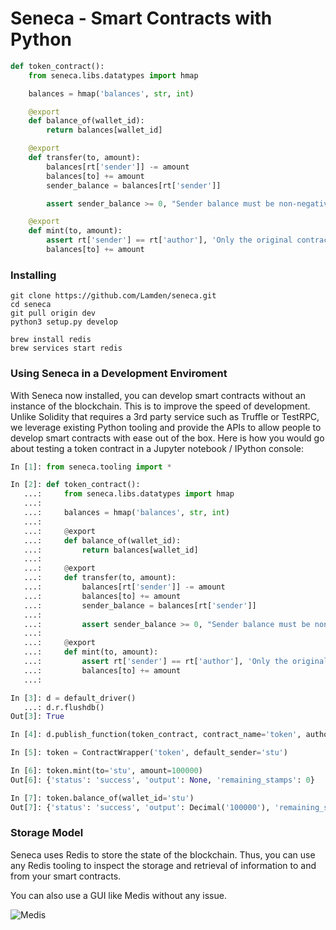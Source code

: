 # Seneca - Smart Contracts with Python

```python
def token_contract():
    from seneca.libs.datatypes import hmap

    balances = hmap('balances', str, int)

    @export
    def balance_of(wallet_id):
        return balances[wallet_id]

    @export
    def transfer(to, amount):
        balances[rt['sender']] -= amount
        balances[to] += amount
        sender_balance = balances[rt['sender']]

        assert sender_balance >= 0, "Sender balance must be non-negative!!!"

    @export
    def mint(to, amount):
        assert rt['sender'] == rt['author'], 'Only the original contract author can mint!'
        balances[to] += amount
```

### Installing

```
git clone https://github.com/Lamden/seneca.git
cd seneca
git pull origin dev
python3 setup.py develop

brew install redis
brew services start redis
```

### Using Seneca in a Development Enviroment
With Seneca now installed, you can develop smart contracts without an instance of the blockchain. This is to improve the speed of development. Unlike Solidity that requires a 3rd party service such as Truffle or TestRPC, we leverage existing Python tooling and provide the APIs to allow people to develop smart contracts with ease out of the box. Here is how you would go about testing a token contract in a Jupyter notebook / IPython console:

```python
In [1]: from seneca.tooling import *

In [2]: def token_contract():
   ...:     from seneca.libs.datatypes import hmap
   ...:
   ...:     balances = hmap('balances', str, int)
   ...:
   ...:     @export
   ...:     def balance_of(wallet_id):
   ...:         return balances[wallet_id]
   ...:
   ...:     @export
   ...:     def transfer(to, amount):
   ...:         balances[rt['sender']] -= amount
   ...:         balances[to] += amount
   ...:         sender_balance = balances[rt['sender']]
   ...:
   ...:         assert sender_balance >= 0, "Sender balance must be non-negative!!!"
   ...:
   ...:     @export
   ...:     def mint(to, amount):
   ...:         assert rt['sender'] == rt['author'], 'Only the original contract author can mint!'
   ...:         balances[to] += amount
   ...:

In [3]: d = default_driver()
   ...: d.r.flushdb()
Out[3]: True

In [4]: d.publish_function(token_contract, contract_name='token', author='stu')

In [5]: token = ContractWrapper('token', default_sender='stu')

In [6]: token.mint(to='stu', amount=100000)
Out[6]: {'status': 'success', 'output': None, 'remaining_stamps': 0}

In [7]: token.balance_of(wallet_id='stu')
Out[7]: {'status': 'success', 'output': Decimal('100000'), 'remaining_stamps': 0}
```

### Storage Model
Seneca uses Redis to store the state of the blockchain. Thus, you can use any Redis tooling to inspect the storage and retrieval of information to and from your smart contracts.

You can also use a GUI like Medis without any issue.

![Medis](medis.png)
